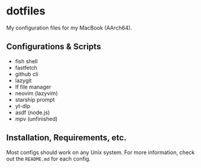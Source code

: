 # dotfiles

My configuration files for my MacBook (AArch64).

## Configurations & Scripts

- fish shell
- fastfetch
- github cli
- lazygit
- lf file manager
- neovim (lazyvim)
- starship prompt
- yt-dlp
- asdf (node.js)
- mpv (unfinished)

## Installation, Requirements, etc.

Most configs should work on any Unix system. For more information, check out the `README.md` for each config.

